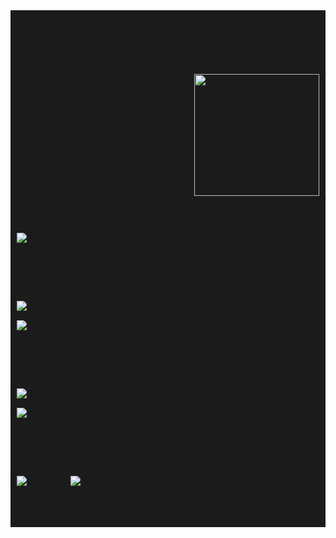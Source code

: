 <div style="background-color: #1b1b1b; padding: 10px;">

# Quem sou eu

<div style="display: flex;">
    <div style="flex: 1;">
        <p style="text-align: justify;">Me chamo Kévin, tenho 19 anos atualmente (2023), moro na Serra | ES, estando no 2° semestre de Sistemas de informação na faculdade MULTIVIX da Serra | ES.</p>
        <p style="text-align: justify;">Pretendo me especializar em Machine Learning.</p>
    </div>
    <div style="flex: 0 0 200px; margin-left: 20px; border-radius: 50%;">
        <img src="https://avatars.githubusercontent.com/u/141357592?v=4" alt="Foto KévinSRodrigues" width="200" height="195">
    </div>
</div>


### Linguagens que estudo atualmente (2023)
![Python](https://img.shields.io/badge/Python-000?style=for-the-badge&logo=python&logoColor=ffffff)

# Status no GitHub
![GitHub Stats](https://github-readme-stats.vercel.app/api?username=KevinSRodrigues&theme=color&bg_color=ffffff&border_color=1b1b1b&show_icons=true&icon_color=1b1b1b&title_color=1b1b1b&text_color=1b1b1b)

![Top Langs](https://github-readme-stats-git-masterrstaa-rickstaa.vercel.app/api/top-langs/?username=KevinSRodrigues&layout=compact&bg_color=ffffff&border_color=000000&title_color=1b1b1b&text_color=1b1b1b)

# Minhas contribuições

[![Repo Card](https://github-readme-stats.vercel.app/api/pin/?username=KevinSRodrigues&repo=dio-lab-open-source&bg_color=ffffff&border_color=000000&show_icons=true&icon_color=1b1b1b&title_color=1b1b1b&text_color=1b1b1b)](https://github.com/KevinSRodrigues/dio-lab-open-source)

[![Repo Card](https://github-readme-stats.vercel.app/api/pin/?username=KevinSRodrigues&repo=compressao-envio-email&bg_color=ffffff&border_color=000000&show_icons=true&icon_color=1b1b1b&title_color=1b1b1b&text_color=1b1b1b)](https://github.com/KevinSRodrigues/compressao-envio-email/tree/master)

# Conecte-se comigo
[![Instagram](https://img.shields.io/badge/Instagram-000?style=for-the-badge&logo=instagram&logoColor=ffffff)](https://www.instagram.com/kevin_sr0/) [![GitHub](https://img.shields.io/badge/GitHub-000?style=for-the-badge&logo=GitHub&logoColor=ffffff)](https://github.com/KevinSRodrigues)

#### Vai ser uma honra poder aprender com você e ensinar o que eu puder.

</div>